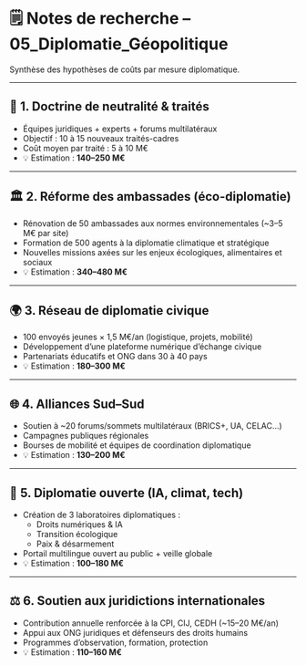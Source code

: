 # 🗒️ Notes de recherche – 05_Diplomatie_Géopolitique

Synthèse des hypothèses de coûts par mesure diplomatique.

---

## 🤝 1. Doctrine de neutralité & traités

- Équipes juridiques + experts + forums multilatéraux  
- Objectif : 10 à 15 nouveaux traités-cadres  
- Coût moyen par traité : 5 à 10 M€  
- 💡 Estimation : **140–250 M€**

---

## 🏛️ 2. Réforme des ambassades (éco-diplomatie)

- Rénovation de 50 ambassades aux normes environnementales (~3–5 M€ par site)  
- Formation de 500 agents à la diplomatie climatique et stratégique  
- Nouvelles missions axées sur les enjeux écologiques, alimentaires et sociaux  
- 💡 Estimation : **340–480 M€**

---

## 🌍 3. Réseau de diplomatie civique

- 100 envoyés jeunes × 1,5 M€/an (logistique, projets, mobilité)  
- Développement d’une plateforme numérique d’échange civique  
- Partenariats éducatifs et ONG dans 30 à 40 pays  
- 💡 Estimation : **180–300 M€**

---

## 🌐 4. Alliances Sud–Sud

- Soutien à ~20 forums/sommets multilatéraux (BRICS+, UA, CELAC…)  
- Campagnes publiques régionales  
- Bourses de mobilité et équipes de coordination diplomatique  
- 💡 Estimation : **130–200 M€**

---

## 🧠 5. Diplomatie ouverte (IA, climat, tech)

- Création de 3 laboratoires diplomatiques :  
  - Droits numériques & IA  
  - Transition écologique  
  - Paix & désarmement  
- Portail multilingue ouvert au public + veille globale  
- 💡 Estimation : **100–180 M€**

---

## ⚖️ 6. Soutien aux juridictions internationales

- Contribution annuelle renforcée à la CPI, CIJ, CEDH (~15–20 M€/an)  
- Appui aux ONG juridiques et défenseurs des droits humains  
- Programmes d’observation, formation, protection  
- 💡 Estimation : **110–160 M€**
